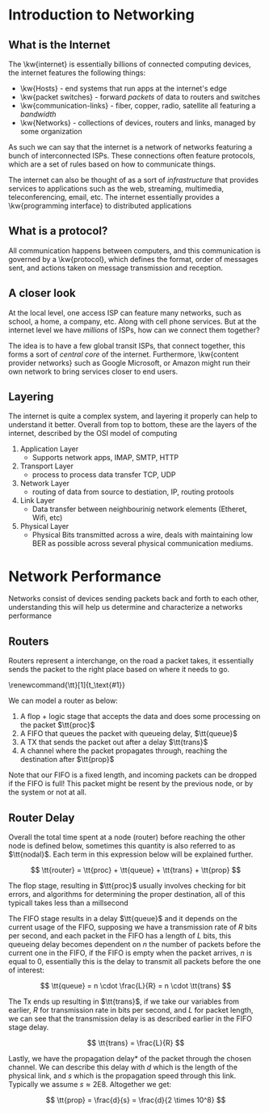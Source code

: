 # Introduction to Networking

## What is the Internet

The \kw{internet} is essentially billions of connected computing devices, the internet features the following things:

- \kw{Hosts} - end systems that run apps at the internet's edge
- \kw{packet switches} - forward *packets* of data to routers and switches
- \kw{communication-links} - fiber, copper, radio, satellite all featuring a *bandwidth*
- \kw{Networks} - collections of devices, routers and links, managed by some organization

As such we can say that the internet is a network of networks featuring a bunch of
interconnected ISPs. These connections often feature protocols, which are a set of rules
based on how to communicate things.

The internet can also be thought of as a sort of *infrastructure* that provides services
to applications such as the web, streaming, multimedia, teleconferencing, email, etc.
The internet essentially provides a \kw{programming interface} to distributed applications

## What is a protocol?

All communication happens between computers, and this communication is governed by a 
\kw{protocol}, which defines the format, order of messages sent, and actions taken on message transmission and reception.

## A closer look

At the local level, one access ISP can feature many networks, such as school, a home, a company, etc.
Along with cell phone services. But at the internet level we have *millions* of ISPs, how can we connect them together?

The idea is to have a few global transit ISPs, that connect together, this forms a sort of *central core* of the internet. Furthermore, \kw{content provider networks} such as Google Microsoft, or Amazon might run their own network to bring services closer to end users.

## Layering

The internet is quite a complex system, and layering it properly can help to understand it better. Overall from top to bottom, these are the layers of the internet, described by the OSI model of computing

1. Application Layer
	- Supports network apps, IMAP, SMTP, HTTP
2. Transport Layer
	- process to process data transfer TCP, UDP
3. Network Layer
	- routing of data from source to destiation, IP, routing protools
4. Link Layer
	- Data transfer between neighbourinig network elements (Etheret, Wifi, etc)
5. Physical Layer
	- Physical Bits transmitted across a wire, deals with maintaining low BER as possible across several physical communication mediums.

# Network Performance

Networks consist of devices sending packets back and forth to each other, understanding this will help us determine and characterize a networks performance

## Routers

Routers represent a interchange, on the road a packet takes, it essentially sends the packet to the right place based on where it needs to go.

\renewcommand{\tt}[1]{t_\text{#1}}

We can model a router as below:

1. A flop + logic stage that accepts the data and does some processing on the packet $\tt{proc}$
2. A FIFO that queues the packet with queueing delay, $\tt{queue}$
3. A TX that sends the packet out after a delay $\tt{trans}$
4. A channel where the packet propagates through, reaching the destination after $\tt{prop}$

Note that our FIFO is a fixed length, and incoming packets can be dropped if the FIFO is full! This packet might be resent by the previous node, or by the system or not at all.

## Router Delay

Overall the total time spent at a node (router) before reaching the other node is defined below, sometimes this quantity is also referred to as $\tt{nodal}$. Each term in this expression below will be explained further.

$$
\tt{router} = \tt{proc} + \tt{queue} + \tt{trans} + \tt{prop}
$$

The flop stage, resulting in $\tt{proc}$ usually involves checking for bit errors, and algorithms for determining the proper destination, all of this typicall takes less than a millsecond

The FIFO stage results in a delay $\tt{queue}$ and it depends on the current usage of the FIFO, supposing we have a transmission rate of $R$ bits per second, and each packet in the FIFO has a length of $L$ bits,
this queueing delay becomes dependent on $n$ the number of packets before the current one in the FIFO, if the FIFO is empty when the packet arrives, $n$ is equal to 0, essentially this is the delay to transmit all packets before the one of interest:

$$
\tt{queue} = n \cdot \frac{L}{R} = n \cdot \tt{trans}
$$


The Tx ends up resulting in $\tt{trans}$, if we take our variables from earlier, $R$ for transmission rate in bits per second, and $L$ for packet length, we can see that the transmission delay is as described earlier in the FIFO stage delay.

$$
\tt{trans} = \frac{L}{R}
$$

Lastly, we have the propagation delay* of the packet through the chosen channel. We can describe this delay with $d$ which is the length of the physical link, and $s$ which is the propagation speed through this link.
Typically we assume $s \approx 2 \text{E} 8$. Altogether we get:

$$
\tt{prop} = \frac{d}{s} = \frac{d}{2 \times 10^8}
$$

